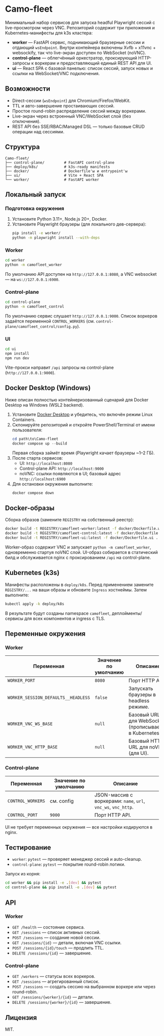 # Camo-fleet

Минимальный набор сервисов для запуска headful Playwright сессий с live-просмотром через VNC.
Репозиторий содержит три приложения и Kubernetes-манифесты для k3s кластера:

- **worker** — FastAPI сервис, поднимающий браузерные сессии и отдающий `wsEndpoint`. Внутри контейнера
  включены Xvfb + x11vnc + websockify, так что live-экран доступен по WebSocket (noVNC).
- **control-plane** — облегчённый оркестратор, проксирующий HTTP-запросы к воркерам и предоставляющий
  единый REST API для UI.
- **ui** — React SPA с базовой панелью: список сессий, запуск новых и ссылки на WebSocket/VNC подключения.

## Возможности

- Direct-сессии (`wsEndpoint`) для Chromium/Firefox/WebKit.
- TTL и авто-завершение простаивающих сессий.
- Простое round-robin распределение сессий между воркерами.
- Live-экран через встроенный VNC/WebSocket слой (без отключения).
- REST API без SSE/RBAC/Managed DSL — только базовые CRUD операции над сессиями.

## Структура

```
Camo-fleet/
├── control-plane/         # FastAPI control-plane
├── deploy/k8s/            # k3s-ready manifests
├── docker/                # Dockerfile'ы и entrypoint'ы
├── ui/                    # Vite + React SPA
└── worker/                # FastAPI worker
```

## Локальный запуск

### Подготовка окружения

1. Установите Python 3.11+, Node.js 20+, Docker.
2. Установите Playwright браузеры (для локального дев-сервера):
   ```bash
   pip install -e worker/
   python -m playwright install --with-deps
   ```

### Worker

```bash
cd worker
python -m camofleet_worker
```

По умолчанию API доступен на `http://127.0.0.1:8080`, а VNC websocket — на `ws://127.0.0.1:6900`.

### Control-plane

```bash
cd control-plane
python -m camofleet_control
```

По умолчанию сервис слушает `http://127.0.0.1:9000`. Список воркеров задаётся переменной `CONTROL_WORKERS`
(см. `control-plane/camofleet_control/config.py`).

### UI

```bash
cd ui
npm install
npm run dev
```

Vite-прокси направит `/api` запросы на control-plane (`http://127.0.0.1:9000`).

## Docker Desktop (Windows)

Ниже описан полностью контейнеризованный сценарий для Docker Desktop на Windows (WSL2 backend).

1. Установите [Docker Desktop](https://www.docker.com/products/docker-desktop/) и убедитесь, что включён режим Linux Containers.
2. Склонируйте репозиторий и откройте PowerShell/Terminal от имени пользователя:
   ```powershell
   cd path\to\Camo-fleet
   docker compose up --build
   ```
   Первая сборка займёт время (Playwright качает браузеры ~1–2 ГБ).
3. После старта сервисов:
   - UI: `http://localhost:8080`
   - Control-plane API: `http://localhost:9000`
   - noVNC: ссылки появляются в UI; базовый адрес `http://localhost:6900`
4. Для остановки окружения выполните:
   ```powershell
   docker compose down
   ```

## Docker-образы

Сборка образов (замените `REGISTRY` на собственный реестр):

```bash
docker build -t REGISTRY/camofleet-worker:latest -f docker/Dockerfile.worker .
docker build -t REGISTRY/camofleet-control:latest -f docker/Dockerfile.control .
docker build -t REGISTRY/camofleet-ui:latest -f docker/Dockerfile.ui .
```

Worker-образ содержит VNC и запускает `python -m camofleet_worker`, одновременно стартуя noVNC слой.
UI-образ собирается в статический билд и обслуживается nginx с проксированием `/api` на control-plane.

## Kubernetes (k3s)

Манифесты расположены в `deploy/k8s`. Перед применением замените `REGISTRY/...` на ваши образы и
обновите `Ingress` хостнеймы. Затем выполните:

```bash
kubectl apply -k deploy/k8s
```

В результате будут созданы namespace `camofleet`, деплойменты/сервисы для всех компонентов и ingress с TLS.

## Переменные окружения

### Worker

| Переменная              | Значение по умолчанию | Описание                                   |
| ----------------------- | --------------------- | ------------------------------------------ |
| `WORKER_PORT`           | `8080`                | Порт HTTP API.                             |
| `WORKER_SESSION_DEFAULTS__HEADLESS` | `false` | Запускать браузеры в headless режиме.      |
| `WORKER_VNC_WS_BASE`    | `null`                | Базовый URL для WebSocket (прописывается в Kubernetes). |
| `WORKER_VNC_HTTP_BASE`  | `null`                | Базовый HTTP URL для noVNC (для UI).       |

### Control-plane

| Переменная         | Значение по умолчанию | Описание                                         |
| ------------------ | --------------------- | ------------------------------------------------ |
| `CONTROL_WORKERS`  | см. config            | JSON-массив с воркерами: `name`, `url`, `vnc_ws`, `vnc_http`. |
| `CONTROL_PORT`     | `9000`                | Порт HTTP API.                                   |

UI не требует переменных окружения — все настройки кодируются в nginx.

## Тестирование

- `worker`: `pytest` — проверяет менеджер сессий и auto-cleanup.
- `control-plane`: `pytest` — покрытие round-robin логики.

Запуск из корня:

```bash
cd worker && pip install -e .[dev] && pytest
cd control-plane && pip install -e .[dev] && pytest
```

## API

### Worker

- `GET /health` — состояние сервиса.
- `GET /sessions` — список активных сессий.
- `POST /sessions` — создание новой сессии.
- `GET /sessions/{id}` — детали, включая VNC ссылки.
- `POST /sessions/{id}/touch` — продлить TTL.
- `DELETE /sessions/{id}` — завершение.

### Control-plane

- `GET /workers` — статусы всех воркеров.
- `GET /sessions` — агрегированный список.
- `POST /sessions` — создать сессию на выбранном воркере или через round-robin.
- `GET /sessions/{worker}/{id}` — детали.
- `DELETE /sessions/{worker}/{id}` — завершение.

## Лицензия

MIT.
